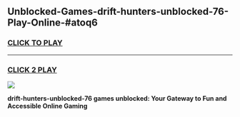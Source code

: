 
## Unblocked-Games-drift-hunters-unblocked-76-Play-Online-#atoq6
<h3>
<a href="https://premium.freeplayer.one?title=drift-hunters-unblocked-76&ref=27F">CLICK TO PLAY</a></h3>
<hr>

<h3>
<a href="https://premium.freeplayer.one?title=drift-hunters-unblocked-76&ref=27F">CLICK 2 PLAY</a>
  
</h3>

<a href="https://premium.freeplayer.one?title=drift-hunters-unblocked-76&ref=27F"><img src="https://clearcache.store/games.png"></a>


**drift-hunters-unblocked-76 games unblocked: Your Gateway to Fun and Accessible Online Gaming**
